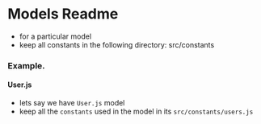 # Models Readme

- for a particular model
- keep all constants in the following directory: src/constants

### Example.

#### User.js

- lets say we have `User.js` model
- keep all the `constants` used in the model in its `src/constants/users.js`
